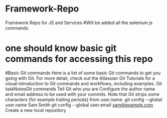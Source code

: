 # Framework-Repo
Framework Repo for JS and Services
#Will be added all the selenium js commands
# one should know basic git commands for accessing this repo
#Basic Git commands
Here is a list of some basic Git commands to get you going with Git.
For more detail, check out the  Atlassian Git Tutorials  for a visual introduction to Git commands and workflows, including examples.
Git taskNotesGit commands
Tell Git who you are
Configure the author name and email address to be used with your commits.
Note that Git strips some characters (for example trailing periods) from user.name.
git config --global user.name Sam Smith
git config --global user.email sam@example.com
Create a new local repository
